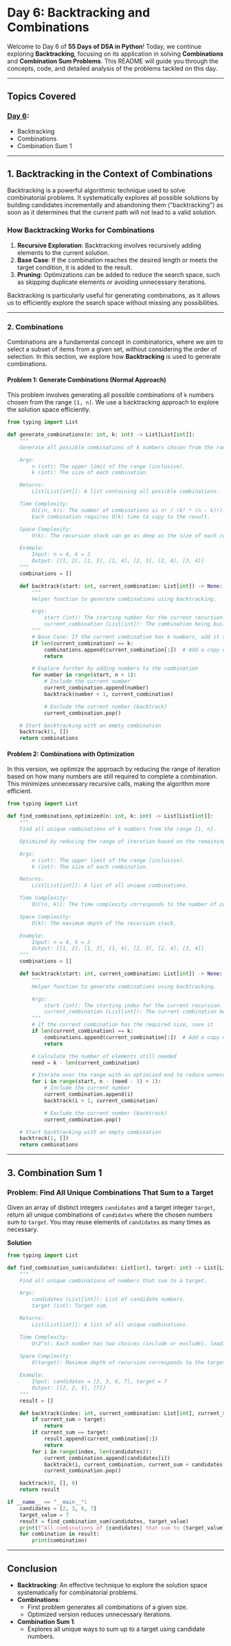 # Day 6: Backtracking and Combinations

Welcome to Day 6 of **55 Days of DSA in Python**! Today, we continue exploring **Backtracking**, focusing on its application in solving **Combinations** and **Combination Sum Problems**. This README will guide you through the concepts, code, and detailed analysis of the problems tackled on this day.

---

## **Topics Covered**
### **[Day 6](./Day%206):**
- Backtracking  
- Combinations  
- Combination Sum 1  

---

## **1. Backtracking in the Context of Combinations**

Backtracking is a powerful algorithmic technique used to solve combinatorial problems. It systematically explores all possible solutions by building candidates incrementally and abandoning them ("backtracking") as soon as it determines that the current path will not lead to a valid solution.

### **How Backtracking Works for Combinations**
1. **Recursive Exploration**: Backtracking involves recursively adding elements to the current solution.
2. **Base Case**: If the combination reaches the desired length or meets the target condition, it is added to the result.
3. **Pruning**: Optimizations can be added to reduce the search space, such as skipping duplicate elements or avoiding unnecessary iterations.

Backtracking is particularly useful for generating combinations, as it allows us to efficiently explore the search space without missing any possibilities.

---

### **2. Combinations**

Combinations are a fundamental concept in combinatorics, where we aim to select a subset of items from a given set, without considering the order of selection. In this section, we explore how **Backtracking** is used to generate combinations.

#### **Problem 1: Generate Combinations (Normal Approach)**

This problem involves generating all possible combinations of `k` numbers chosen from the range `[1, n]`. We use a backtracking approach to explore the solution space efficiently.

```python
from typing import List

def generate_combinations(n: int, k: int) -> List[List[int]]:
    """
    Generate all possible combinations of k numbers chosen from the range [1, n].

    Args:
        n (int): The upper limit of the range (inclusive).
        k (int): The size of each combination.

    Returns:
        List[List[int]]: A list containing all possible combinations.

    Time Complexity:
        O(C(n, k)): The number of combinations is n! / (k! * (n - k)!).
        Each combination requires O(k) time to copy to the result.

    Space Complexity:
        O(k): The recursion stack can go as deep as the size of each combination.

    Example:
        Input: n = 4, k = 2
        Output: [[1, 2], [1, 3], [1, 4], [2, 3], [2, 4], [3, 4]]
    """
    combinations = []

    def backtrack(start: int, current_combination: List[int]) -> None:
        """
        Helper function to generate combinations using backtracking.

        Args:
            start (int): The starting number for the current recursion.
            current_combination (List[int]): The combination being built.
        """
        # Base Case: If the current combination has k numbers, add it to the result
        if len(current_combination) == k:
            combinations.append(current_combination[:])  # Add a copy of the current combination
            return

        # Explore further by adding numbers to the combination
        for number in range(start, n + 1):
            # Include the current number
            current_combination.append(number)
            backtrack(number + 1, current_combination)

            # Exclude the current number (backtrack)
            current_combination.pop()

    # Start backtracking with an empty combination
    backtrack(1, [])
    return combinations
```

#### **Problem 2: Combinations with Optimization**

In this version, we optimize the approach by reducing the range of iteration based on how many numbers are still required to complete a combination. This minimizes unnecessary recursive calls, making the algorithm more efficient.

```python
from typing import List

def find_combinations_optimized(n: int, k: int) -> List[List[int]]:
    """
    Find all unique combinations of k numbers from the range [1, n].

    Optimized by reducing the range of iteration based on the remaining elements needed.

    Args:
        n (int): The upper limit of the range (inclusive).
        k (int): The size of each combination.

    Returns:
        List[List[int]]: A list of all unique combinations.

    Time Complexity:
        O(C(n, k)): The time complexity corresponds to the number of combinations, which is n! / (k! * (n-k)!).

    Space Complexity:
        O(k): The maximum depth of the recursion stack.

    Example:
        Input: n = 4, k = 2
        Output: [[1, 2], [1, 3], [1, 4], [2, 3], [2, 4], [3, 4]]
    """
    combinations = []

    def backtrack(start: int, current_combination: List[int]) -> None:
        """
        Helper function to generate combinations using backtracking.

        Args:
            start (int): The starting index for the current recursion.
            current_combination (List[int]): The current combination being built.
        """
        # If the current combination has the required size, save it
        if len(current_combination) == k:
            combinations.append(current_combination[:])  # Add a copy of the current combination
            return

        # Calculate the number of elements still needed
        need = k - len(current_combination)

        # Iterate over the range with an optimized end to reduce unnecessary recursion
        for i in range(start, n - (need - 1) + 1):
            # Include the current number
            current_combination.append(i)
            backtrack(i + 1, current_combination)

            # Exclude the current number (backtrack)
            current_combination.pop()

    # Start backtracking with an empty combination
    backtrack(1, [])
    return combinations
```
---

## **3. Combination Sum 1**

### **Problem: Find All Unique Combinations That Sum to a Target**
Given an array of distinct integers `candidates` and a target integer `target`, return all unique combinations of `candidates` where the chosen numbers sum to `target`. You may reuse elements of `candidates` as many times as necessary.

**Solution**
```python
from typing import List

def find_combination_sum(candidates: List[int], target: int) -> List[List[int]]:
    """
    Find all unique combinations of numbers that sum to a target.

    Args:
        candidates (List[int]): List of candidate numbers.
        target (int): Target sum.

    Returns:
        List[List[int]]: A list of all unique combinations.

    Time Complexity:
        O(2^n): Each number has two choices (include or exclude), leading to an exponential time complexity.
    
    Space Complexity:
        O(target): Maximum depth of recursion corresponds to the target sum.

    Example:
        Input: candidates = [2, 3, 6, 7], target = 7
        Output: [[2, 2, 3], [7]]
    """
    result = []

    def backtrack(index: int, current_combination: List[int], current_sum: int) -> None:
        if current_sum > target:
            return
        if current_sum == target:
            result.append(current_combination[:])
            return
        for i in range(index, len(candidates)):
            current_combination.append(candidates[i])
            backtrack(i, current_combination, current_sum + candidates[i])
            current_combination.pop()

    backtrack(0, [], 0)
    return result

if __name__ == "__main__":
    candidates = [2, 3, 6, 7]
    target_value = 7
    result = find_combination_sum(candidates, target_value)
    print(f"All combinations of {candidates} that sum to {target_value} are:")
    for combination in result:
        print(combination)
```

---

## **Conclusion**
- **Backtracking**: An effective technique to explore the solution space systematically for combinatorial problems.
- **Combinations**:
  - First problem generates all combinations of a given size.
  - Optimized version reduces unnecessary iterations.
- **Combination Sum 1**:
  - Explores all unique ways to sum up to a target using candidate numbers.